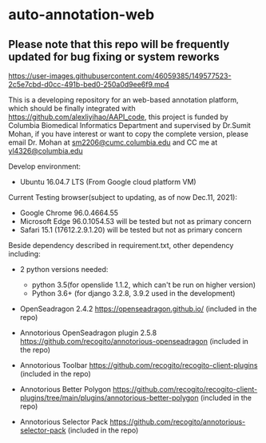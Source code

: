 # auto-annotation-web

## Please note that this repo will be frequently updated for bug fixing or system reworks 


https://user-images.githubusercontent.com/46059385/149577523-2c5e7cbd-d0cc-491b-bed0-250a0d9ee6f9.mp4


This is a developing repository for an web-based annotation platform, which should be finally integrated with https://github.com/alexliyihao/AAPI_code, this project is funded by Columbia Biomedical Informatics Department and supervised by Dr.Sumit Mohan, if you have interest or want to copy the complete version, please email Dr. Mohan at sm2206@cumc.columbia.edu and CC me at yl4326@columbia.edu 

Develop environment:

- Ubuntu 16.04.7 LTS (From Google cloud platform VM)

Current Testing browser(subject to updating, as of now Dec.11, 2021):

- Google Chrome 96.0.4664.55
- Microsoft Edge 96.0.1054.53 will be tested but not as primary concern
- Safari 15.1 (17612.2.9.1.20) will be tested but not as primary concern

Beside dependency described in requirement.txt, other dependency including:
 
- 2 python versions needed:
    - python 3.5(for openslide 1.1.2, which can't be run on higher version)
    - Python 3.6+ (for django 3.2.8, 3.9.2 used in the development)

- OpenSeadragon 2.4.2 https://openseadragon.github.io/ (included in the repo)

- Annotorious OpenSeadragon plugin 2.5.8 https://github.com/recogito/annotorious-openseadragon (included in the repo)

- Annotorious Toolbar https://github.com/recogito/recogito-client-plugins (included in the repo)

- Annotorious Better Polygon https://github.com/recogito/recogito-client-plugins/tree/main/plugins/annotorious-better-polygon (included in the repo)

- Annotorious Selector Pack https://github.com/recogito/annotorious-selector-pack (included in the repo)
